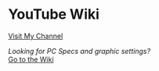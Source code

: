 # YouTube Wiki

[Visit My Channel](https://www.youtube.com/@loz_archer)

*Looking for PC Specs and graphic settings?*   
[Go to the Wiki](https://github.com/loz-archer/youtube/wiki)
